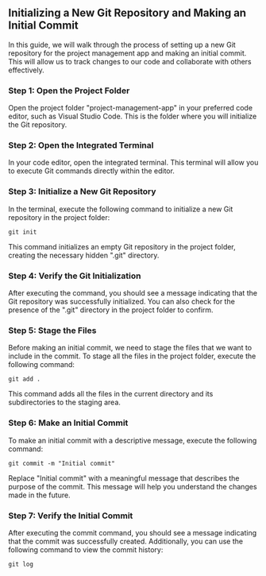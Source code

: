

## Initializing a New Git Repository and Making an Initial Commit

In this guide, we will walk through the process of setting up a new Git repository for the project management app and making an initial commit. This will allow us to track changes to our code and collaborate with others effectively.

### Step 1: Open the Project Folder

Open the project folder "project-management-app" in your preferred code editor, such as Visual Studio Code. This is the folder where you will initialize the Git repository.

### Step 2: Open the Integrated Terminal

In your code editor, open the integrated terminal. This terminal will allow you to execute Git commands directly within the editor.

### Step 3: Initialize a New Git Repository

In the terminal, execute the following command to initialize a new Git repository in the project folder:

```shell
git init
```

This command initializes an empty Git repository in the project folder, creating the necessary hidden ".git" directory.

### Step 4: Verify the Git Initialization

After executing the command, you should see a message indicating that the Git repository was successfully initialized. You can also check for the presence of the ".git" directory in the project folder to confirm.

### Step 5: Stage the Files

Before making an initial commit, we need to stage the files that we want to include in the commit. To stage all the files in the project folder, execute the following command:

```shell
git add .
```

This command adds all the files in the current directory and its subdirectories to the staging area.

### Step 6: Make an Initial Commit

To make an initial commit with a descriptive message, execute the following command:

```shell
git commit -m "Initial commit"
```

Replace "Initial commit" with a meaningful message that describes the purpose of the commit. This message will help you understand the changes made in the future.

### Step 7: Verify the Initial Commit

After executing the commit command, you should see a message indicating that the commit was successfully created. Additionally, you can use the following command to view the commit history:

```shell
git log
```

